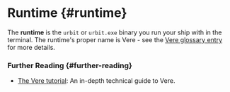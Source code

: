 # Runtime {#runtime}

The **runtime** is the `urbit` or `urbit.exe` binary you run your ship with in the terminal. The runtime's proper name is Vere - see the [Vere glossary entry](vere.md) for more details.

### Further Reading {#further-reading}

- [The Vere tutorial](../system/runtime): An in-depth technical guide to Vere.
